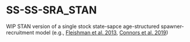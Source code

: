 # SS-SS-SRA_STAN

WIP STAN version of a single stock state-sapce age-structured spawner-recruitment model (e.g., [Fleishman et al. 2013](https://cdnsciencepub.com/doi/full/10.1139/cjfas-2012-0112), [Connors et al. 2019](https://afspubs.onlinelibrary.wiley.com/doi/full/10.1002/mcf2.10092))
